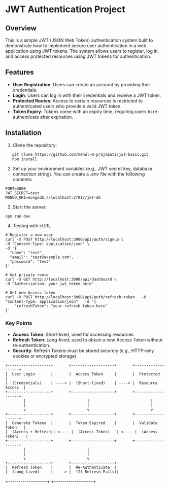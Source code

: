 # JWT Authentication Project

## Overview

This is a simple JWT (JSON Web Token) authentication system built to demonstrate how to implement secure user authentication in a web application using JWT tokens. The system allows users to register, log in, and access protected resources using JWT tokens for authentication.

## Features

- **User Registration**: Users can create an account by providing their credentials.
- **Login**: Users can log in with their credentials and receive a JWT token.
- **Protected Routes**: Access to certain resources is restricted to authenticated users who provide a valid JWT token.
- **Token Expiry**: Tokens come with an expiry time, requiring users to re-authenticate after expiration.

## Installation

1. Clone the repository:

```bash
   git clone https://github.com/mehul-m-prajapati/jwt-basic.git
   npm install
```

2. Set up your environment variables (e.g., JWT secret key, database connection string). You can create a .env file with the following contents:

```
PORT=3000
JWT_SECRET=test
MONGO_URI=mongodb://localhost:27017/jwt-db
```

3. Start the server:

```
npm run dev
```

4. Testing with cURL

```
# Register a new user
curl -X POST http://localhost:3000/api/auth/signup \
-H "Content-Type: application/json" \
-d '{
  "name": "test",
  "email": "test@example.com",
  "password": "test"
}'

# Get private route
curl -X GET http://localhost:3000/api/dashboard \
-H "Authorization: your_jwt_token_here"

# Get new Access token
curl -X POST http://localhost:3000/api/auth/refresh-token   -H "Content-Type: application/json"   -d '{
    "refreshToken": "your-refresh-token-here"
}'
```

### Key Points
- **Access Token**: Short-lived, used for accessing resources.
- **Refresh Token**: Long-lived, used to obtain a new Access Token without re-authentication.
- **Security**: Refresh Tokens must be stored securely (e.g., HTTP-only cookies or encrypted storage)

```
+-------------------+       +-------------------+       +-------------------+
|  User Login       |       |  Access Token     |       |  Protected        |
|  (Credentials)    | ----> |  (Short-lived)    | ----> |  Resource Access  |
+-------------------+       +-------------------+       +-------------------+
        |                           |                           |
        |                           |                           |
        v                           v                           v
+-------------------+       +-------------------+       +-------------------+
|  Generate Tokens  |       |  Token Expired    |       |  Validate Token   |
|  (Access + Refresh)| <---- |  (Access Token)   | <---- |  (Access Token)   |
+-------------------+       +-------------------+       +-------------------+
        |                           |
        |                           |
        v                           v
+-------------------+       +-------------------+
|  Refresh Token    |       |  Re-Authenticate  |
|  (Long-lived)     | ----> |  (If Refresh Fails)|
```
+-------------------+       +-------------------+
